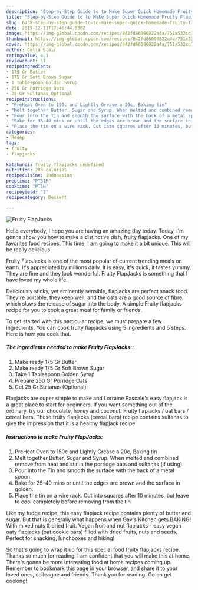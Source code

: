 ```yaml
---
description: "Step-by-Step Guide to to Make Super Quick Homemade Fruity FlapJacks"
title: "Step-by-Step Guide to to Make Super Quick Homemade Fruity FlapJacks"
slug: 6739-step-by-step-guide-to-to-make-super-quick-homemade-fruity-flapjacks
date: 2019-12-11T17:46:44.630Z
image: https://img-global.cpcdn.com/recipes/842fd86096822a4a/751x532cq70/fruity-flapjacks-recipe-main-photo.jpg
thumbnail: https://img-global.cpcdn.com/recipes/842fd86096822a4a/751x532cq70/fruity-flapjacks-recipe-main-photo.jpg
cover: https://img-global.cpcdn.com/recipes/842fd86096822a4a/751x532cq70/fruity-flapjacks-recipe-main-photo.jpg
author: Celia Blair
ratingvalue: 4.1
reviewcount: 11
recipeingredient:
- 175 Gr Butter
- 175 Gr Soft Brown Sugar
- 1 Tablespoon Golden Syrup
- 250 Gr Porridge Oats
- 25 Gr Sultanas Optional
recipeinstructions:
- "PreHeat Oven to 150c and Lightly Grease a 20c, Baking tin"
- "Melt together Butter, Sugar and Syrup. When melted and combined remove from heat and stir in the porridge oats and sultanas (if using)"
- "Pour into the Tin and smooth the surface with the back of a metal spoon."
- "Bake for 35-40 mins or until the edges are brown and the surface in golden."
- "Place the tin on a wire rack. Cut into squares after 10 minutes, but leave to cool completely before removing from the tin"
categories:
- Resep
tags:
- fruity
- flapjacks

katakunci: fruity flapjacks undefined
nutrition: 283 calories
recipecuisine: Indonesian
preptime: "PT31M"
cooktime: "PT1H"
recipeyield: "2"
recipecategory: Dessert

---
```



![Fruity FlapJacks](https://img-global.cpcdn.com/recipes/842fd86096822a4a/751x532cq70/fruity-flapjacks-recipe-main-photo.jpg)

Hello everybody, I hope you are having an amazing day today. Today, I'm gonna show you how to make a distinctive dish, fruity flapjacks. One of my favorites food recipes. This time, I am going to make it a bit unique. This will be really delicious.

Fruity FlapJacks is one of the most popular of current trending meals on earth. It's appreciated by millions daily. It is easy, it's quick, it tastes yummy. They are fine and they look wonderful. Fruity FlapJacks is something that I have loved my whole life.

Deliciously sticky, yet eminently sensible, flapjacks are perfect snack food. They&#39;re portable, they keep well, and the oats are a good source of fibre, which slows the release of sugar into the body. A simple Fruity flapjacks recipe for you to cook a great meal for family or friends.


To get started with this particular recipe, we must prepare a few ingredients. You can cook fruity flapjacks using 5 ingredients and 5 steps. Here is how you cook that.

##### The ingredients needed to make Fruity FlapJacks::

1. Make ready 175 Gr Butter
1. Make ready 175 Gr Soft Brown Sugar
1. Take 1 Tablespoon Golden Syrup
1. Prepare 250 Gr Porridge Oats
1. Get 25 Gr Sultanas (Optional)


Flapjacks are super simple to make and Lorraine Pascale&#39;s easy flapjack is a great place to start for beginners. If you want something out of the ordinary, try our chocolate, honey and coconut. Fruity flapjacks / oat bars / cereal bars. These fruity flapjacks (cereal bars) recipe contains sultanas to give the impression that it is a healthy flapjack recipe. 

##### Instructions to make Fruity FlapJacks:

1. PreHeat Oven to 150c and Lightly Grease a 20c, Baking tin
1. Melt together Butter, Sugar and Syrup. When melted and combined remove from heat and stir in the porridge oats and sultanas (if using)
1. Pour into the Tin and smooth the surface with the back of a metal spoon.
1. Bake for 35-40 mins or until the edges are brown and the surface in golden.
1. Place the tin on a wire rack. Cut into squares after 10 minutes, but leave to cool completely before removing from the tin


Like my fudge recipe, this easy flapjack recipe contains plenty of butter and sugar. But that is generally what happens when Gav&#39;s Kitchen gets BAKING! With mixed nuts &amp; dried fruit. Vegan fruit and nut flapjacks - easy vegan oaty flapjacks (oat cookie bars) filled with dried fruits, nuts and seeds. Perfect for snacking, lunchboxes and hiking! 

So that's going to wrap it up for this special food fruity flapjacks recipe. Thanks so much for reading. I am confident that you will make this at home. There's gonna be more interesting food at home recipes coming up. Remember to bookmark this page in your browser, and share it to your loved ones, colleague and friends. Thank you for reading. Go on get cooking!
